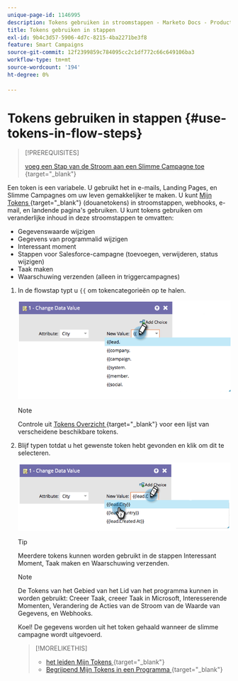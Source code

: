 ```yaml
---
unique-page-id: 1146995
description: Tokens gebruiken in stroomstappen - Marketo Docs - Productdocumentatie
title: Tokens gebruiken in stappen
exl-id: 9b4c3d57-5906-4d7c-8215-4ba2271be3f8
feature: Smart Campaigns
source-git-commit: 12f2399859c784095cc2c1df772c66c649106ba3
workflow-type: tm+mt
source-wordcount: '194'
ht-degree: 0%

---
```


# Tokens gebruiken in stappen {#use-tokens-in-flow-steps}

>[!PREREQUISITES]
>
>[ voeg een Stap van de Stroom aan een Slimme Campagne toe ](/help/marketo/product-docs/core-marketo-concepts/smart-campaigns/flow-actions/add-a-flow-step-to-a-smart-campaign.md){target="_blank"}

Een token is een variabele. U gebruikt het in e-mails, Landing Pages, en Slimme Campagnes om uw leven gemakkelijker te maken. U kunt [ Mijn Tokens ](/help/marketo/product-docs/core-marketo-concepts/programs/tokens/understanding-my-tokens-in-a-program.md){target="_blank"} (douanetokens) in stroomstappen, webhooks, e-mail, en landende pagina&#39;s gebruiken. U kunt tokens gebruiken om veranderlijke inhoud in deze stroomstappen te omvatten:

* Gegevenswaarde wijzigen
* Gegevens van programmalid wijzigen
* Interessant moment
* Stappen voor Salesforce-campagne (toevoegen, verwijderen, status wijzigen)
* Taak maken
* Waarschuwing verzenden (alleen in triggercampagnes)

1. In de flowstap typt u `{{` om tokencategorieën op te halen.

   ![](assets/use-tokens-in-flow-steps-1.png)

   >[!NOTE]
   >
   >Controle uit [ Tokens Overzicht ](/help/marketo/product-docs/demand-generation/landing-pages/personalizing-landing-pages/tokens-overview.md){target="_blank"} voor een lijst van verscheidene beschikbare tokens.

1. Blijf typen totdat u het gewenste token hebt gevonden en klik om dit te selecteren.

   ![](assets/use-tokens-in-flow-steps-2.png)

   >[!TIP]
   >
   >Meerdere tokens kunnen worden gebruikt in de stappen Interessant Moment, Taak maken en Waarschuwing verzenden.

   >[!NOTE]
   >
   >De Tokens van het Gebied van het Lid van het programma kunnen in worden gebruikt: Creeer Taak, creeer Taak in Microsoft, Interesserende Momenten, Verandering de Acties van de Stroom van de Waarde van Gegevens, en Webhooks.

   Koel! De gegevens worden uit het token gehaald wanneer de slimme campagne wordt uitgevoerd.

   >[!MORELIKETHIS]
   >
   >* [ het leiden Mijn Tokens ](/help/marketo/product-docs/core-marketo-concepts/programs/tokens/managing-my-tokens.md){target="_blank"}
   >* [ Begrijpend Mijn Tokens in een Programma ](/help/marketo/product-docs/core-marketo-concepts/programs/tokens/understanding-my-tokens-in-a-program.md){target="_blank"}
